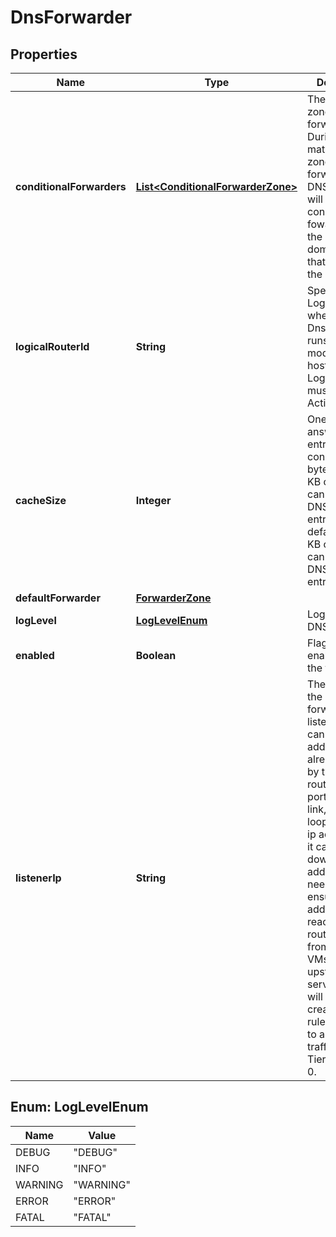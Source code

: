 # DnsForwarder

## Properties
Name | Type | Description | Notes
------------ | ------------- | ------------- | -------------
**conditionalForwarders** | [**List&lt;ConditionalForwarderZone&gt;**](ConditionalForwarderZone.md) | The conditional zone forwarders. During matching a zone forwarder, the DNS forwarder will use the conditional fowarder with the longest domain name that matches the query.  |  [optional]
**logicalRouterId** | **String** | Specify the LogicalRouter where the DnsForwarder runs. The HA mode of the hosting LogicalRouter must be Active/Standby.  | 
**cacheSize** | **Integer** | One DNS answer cache entry will consume ~120 bytes. Hence 1 KB cache size can cache ~8 DNS answer entries, and the default 1024 KB cache size can hold ~8k DNS answer entries.  |  [optional]
**defaultForwarder** | [**ForwarderZone**](ForwarderZone.md) |  | 
**logLevel** | [**LogLevelEnum**](#LogLevelEnum) | Log level of the DNS forwarder |  [optional]
**enabled** | **Boolean** | Flag to enable/disable the forwarder |  [optional]
**listenerIp** | **String** | The ip address the DNS forwarder listens on. It can be an ip address already owned by the logical-router uplink port or router-link, or a loopback port ip address. But it can not be a downlink port address. User needs to ensure the address is reachable via router or NAT from both client VMs and upstream servers. User will need to create Firewall rules if needed to allow such traffic on a Tier-1 or Tier-0.  | 

<a name="LogLevelEnum"></a>
## Enum: LogLevelEnum
Name | Value
---- | -----
DEBUG | &quot;DEBUG&quot;
INFO | &quot;INFO&quot;
WARNING | &quot;WARNING&quot;
ERROR | &quot;ERROR&quot;
FATAL | &quot;FATAL&quot;
